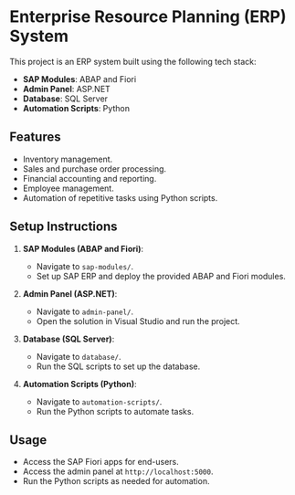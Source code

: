 # Enterprise Resource Planning (ERP) System

This project is an ERP system built using the following tech stack:
- **SAP Modules**: ABAP and Fiori
- **Admin Panel**: ASP.NET
- **Database**: SQL Server
- **Automation Scripts**: Python

## Features
- Inventory management.
- Sales and purchase order processing.
- Financial accounting and reporting.
- Employee management.
- Automation of repetitive tasks using Python scripts.

## Setup Instructions

1. **SAP Modules (ABAP and Fiori)**:
   - Navigate to `sap-modules/`.
   - Set up SAP ERP and deploy the provided ABAP and Fiori modules.

2. **Admin Panel (ASP.NET)**:
   - Navigate to `admin-panel/`.
   - Open the solution in Visual Studio and run the project.

3. **Database (SQL Server)**:
   - Navigate to `database/`.
   - Run the SQL scripts to set up the database.

4. **Automation Scripts (Python)**:
   - Navigate to `automation-scripts/`.
   - Run the Python scripts to automate tasks.

## Usage
- Access the SAP Fiori apps for end-users.
- Access the admin panel at `http://localhost:5000`.
- Run the Python scripts as needed for automation.
